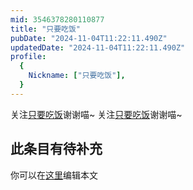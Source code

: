 ```yaml
---
mid: 3546378280110877
title: "只要吃饭"
pubDate: "2024-11-04T11:22:11.490Z"
updatedDate: "2024-11-04T11:22:11.490Z"
profile:
  {
    Nickname: ["只要吃饭"],
  }
---
```


关注[只要吃饭](https://space.bilibili.com/3546378280110877)谢谢喵~ 关注[只要吃饭](https://space.bilibili.com/3546378280110877)谢谢喵~

## 此条目有待补充
你可以在[这里](https://github.com/Yuhanawa/VTuber.ICU-Content/edit/master/v/只要吃饭/index.md)编辑本文
